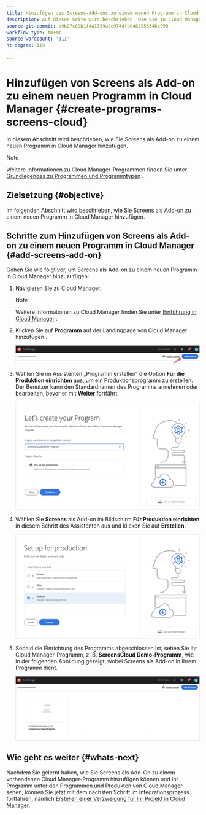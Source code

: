 ```yaml
---
title: Hinzufügen des Screens-Add-ons zu einem neuen Programm in Cloud Manager
description: Auf dieser Seite wird beschrieben, wie Sie in Cloud Manager für Screens as a Cloud Service ein Screens-Add-on zu einem neuen Programm hinzufügen.
source-git-commit: b9b27c09b1f4a1799a8c974dfb846295664be998
workflow-type: tm+mt
source-wordcount: '311'
ht-degree: 11%

---
```



# Hinzufügen von Screens als Add-on zu einem neuen Programm in Cloud Manager {#create-programs-screens-cloud}

In diesem Abschnitt wird beschrieben, wie Sie Screens als Add-on zu einem neuen Programm in Cloud Manager hinzufügen.

>[!NOTE]
>Weitere Informationen zu Cloud Manager-Programmen finden Sie unter [Grundlegendes zu Programmen und Programmtypen](https://experienceleague.adobe.com/docs/experience-manager-cloud-service/onboarding/getting-access/understand-program-types.html?lang=en) .

## Zielsetzung {#objective}

Im folgenden Abschnitt wird beschrieben, wie Sie Screens als Add-on zu einem neuen Programm in Cloud Manager hinzufügen.

## Schritte zum Hinzufügen von Screens als Add-on zu einem neuen Programm in Cloud Manager {#add-screens-add-on}

Gehen Sie wie folgt vor, um Screens als Add-on zu einem neuen Programm in Cloud Manager hinzuzufügen:

1. Navigieren Sie zu [Cloud Manager](https://my.cloudmanager.adobe.com/).

   >[!NOTE]
   >Weitere Informationen zu Cloud Manager finden Sie unter [Einführung in Cloud Manager](https://experienceleague.adobe.com/docs/experience-manager-cloud-service/onboarding/onboarding-concepts/cloud-manager-introduction.html?lang=en) .

1. Klicken Sie auf **Programm** auf der Landingpage von Cloud Manager hinzufügen .

   ![Bild](/help/screens-cloud/assets/onboarding/onboard-screens-addon1.png)

1. Wählen Sie im Assistenten „Programm erstellen“ die Option **Für die Produktion einrichten** aus, um ein Produktionsprogramm zu erstellen. Der Benutzer kann den Standardnamen des Programms annehmen oder bearbeiten, bevor er mit **Weiter** fortfährt.

   ![Bild](/help/screens-cloud/assets/onboarding/onboard-screens-addon2.png)

1. Wählen Sie **Screens** als Add-on im Bildschirm **Für Produktion einrichten** in diesem Schritt des Assistenten aus und klicken Sie auf **Erstellen**.

   ![Bild](/help/screens-cloud/assets/onboarding/onboard-screens-addon3.png)

1. Sobald die Einrichtung des Programms abgeschlossen ist, sehen Sie Ihr Cloud Manager-Programm, z. B. **ScreensCloud Demo-Programm**, wie in der folgenden Abbildung gezeigt, wobei Screens als Add-on in Ihrem Programm dient.

   ![Bild](/help/screens-cloud/assets/onboarding/onboard-screens-addon4.png)

## Wie geht es weiter {#whats-next}

Nachdem Sie gelernt haben, wie Sie Screens als Add-On zu einem vorhandenen Cloud Manager-Programm hinzufügen können und Ihr Programm unter den Programmen und Produkten von Cloud Manager sehen, können Sie jetzt mit dem nächsten Schritt im Integrationsprozess fortfahren, nämlich [Erstellen einer Verzweigung für Ihr Projekt in Cloud Manager](/help/screens-cloud/onboarding-screens-cloud/creating-a-branch.md).

